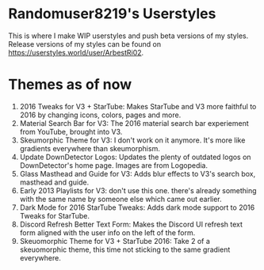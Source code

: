 # Randomuser8219's Userstyles
This is where I make WIP userstyles and push beta versions of my styles. Release versions of my styles can be found on https://userstyles.world/user/ArbestRi02.
# Themes as of now
1. 2016 Tweaks for V3 + StarTube: Makes StarTube and V3 more faithful to 2016 by changing icons, colors, pages and more.
3. Material Search Bar for V3: The 2016 material search bar experiement from YouTube, brought into V3.
4. Skeumorphic Theme for V3: I don't work on it anymore. It's more like gradients everywhere than skeumorphism.
5. Update DownDetector Logos: Updates the plenty of outdated logos on DownDetector's home page. Images are from Logopedia.
6. Glass Masthead and Guide for V3: Adds blur effects to V3's search box, masthead and guide.
7. Early 2013 Playlists for V3: don't use this one. there's already something with the same name by someone else which came out earlier.
8. Dark Mode for 2016 StarTube Tweaks: Adds dark mode support to 2016 Tweaks for StarTube.
9. Discord Refresh Better Text Form: Makes the Discord UI refresh text form aligned with the user info on the left of the form.
10. Skeuomorphic Theme for V3 + StarTube 2016: Take 2 of a skeuomorphic theme, this time not sticking to the same gradient everywhere.
